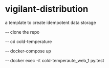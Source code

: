 # vigilant-distribution
a template to create idempotent data storage

-- clone the repo

-- cd cold-temperature

-- docker-compose up

-- docker exec -it cold-temperaute_web_1 py.test